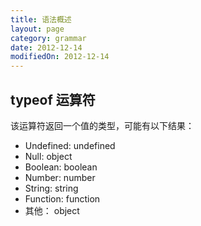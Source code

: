 ```yaml
---
title: 语法概述
layout: page
category: grammar
date: 2012-12-14
modifiedOn: 2012-12-14
---
```


## typeof 运算符

该运算符返回一个值的类型，可能有以下结果：

- Undefined: undefined
- Null: object
- Boolean: boolean
- Number: number
- String: string
- Function: function
- 其他： object


